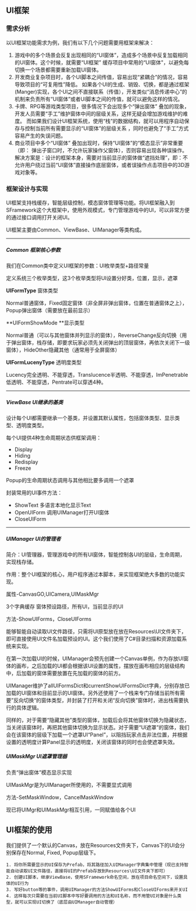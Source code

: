 ## UI框架

### 需求分析

以UI框架功能需求为例，我们有以下几个问题需要用框架来解决：

1. 游戏中的多个场景会反复出现相同的“UI窗体”，造成多个场景中反复加载相同的UI窗体。这个时候，就需要“UI框架” 缓存项目中常用的“UI窗体"，以避免每切换一个场景都需要重新加载UI窗体。  
2. 开发商业复杂项目时，各个UI脚本之间传值，容易出现“紧耦合”的情况，容易导致项目的“可复用性”降低。 如果各个UI的生成、销毁、切换，都是通过框架(Manger)实现，各个UI之间不直接联系（传值），开发类似“消息传递中心”的机制来负责所有“UI窗体”或者UI脚本之间的传值，就可以避免这样的情况。 
3. 卡牌、RPG等游戏类型项目，很多情况下会出现多个“弹出窗体” 叠加的现象，开发人员需要“手工”维护窗体中间的层级关系，这样无疑会增加游戏维护的难度。 而如果我们设计UI框架系统，使用“栈”的数据结构，就可以用程序自动保存与控制当前所有需要显示的“UI窗体”的层级关系 ，同时也避免了“手工”方式容易产生的失误问题。
4. 商业项目中多个“UI窗体” 叠加出现时，保持“UI窗体”的“模态显示”非常重要（即： 弹出子窗口时，不允许玩家操作父窗体），否则容易出现各种误操作。解决方案是：设计的框架本身，需要对当前显示的窗体做“遮挡处理”，即：不允许用户绕过当前“UI窗体”直接操作底层窗体，或者误操作点击项目中的3D游戏对象等。 

### 框架设计与实现

UI框架支持栈缓存，智能层级控制，模态窗体管理等功能。将UI框架融入到SFramework这个大框架中，使用外观模式，专门管理游戏中的UI，可以非常方便的通过接口调用打开关闭UI。

UI框架主要由Common、ViewBase、UIManager等类构成。

------

##### Common 框架核心参数 
我们在Common类中定义UI框架的参数：UI枚举类型+路径常量

定义系统三个枚举类型，这3个枚举类型将UI设置分好类，位置，显示，遮罩

**UIFormType** 窗体类型

Normal普通窗体，Fixed固定窗体（非全屏非弹出窗体，位置在普通窗体之上），Popup弹出窗体（需要放在最前显示）

**UIFormShowMode **显示类型

Normal普通（可以与其他窗体并列显示的窗体），ReverseChange反向切换（用于弹出窗体，栈存储，即要求玩家必须先关闭弹出的顶层窗体，再依次关闭下一级窗体），HideOther隐藏其他（通常用于全屏窗体）

**UIFormLucenyType** 透明度类型

Lucency完全透明、不能穿透，Translucence半透明、不能穿透，ImPenetrable低透明、不能穿透，Pentrate可以穿透4种。

------

##### ViewBase UI继承的基类

设计每个UI都需要继承一个基类，并设置其默认属性，包括窗体类型、显示类型、透明度类型。

每个UI提供4种生命周期状态供框架调用：

- Display
- Hiding
- Redisplay
- Freeze

Popup的生命周期状态调用与其他相比要多调用一个遮罩

封装常用的UI事件方法：

- ShowText 多语言本地化显示Text
- OpenUIForm 调用UIManager打开UI窗体
- CloseUIForm

------

##### UIManager UI的管理者

简介：UI管理器，管理游戏中的所有UI窗体，智能控制各UI的层级，生命周期，实现栈存储。

作用：整个UI框架的核心，用户程序通过本脚本，来实现框架绝大多数的功能实现。

属性-CanvasGO,UICamera,UIMaskMgr

3个字典缓存 窗体预设路径，所有UI，当前显示的UI

方法-ShowUIForms，CloseUIForms

能够智能自动读取UI文件路径，只需将UI原型放在放在Resources\UI文件夹下，即可直接使用UI文件名加载预设的UI。这个我们使用了C#目录扫描和资源加载系统来实现。

在第一次加载UI的时候，UIManager会预先创建一个Canvas单例，作为存放UI窗体的画布，之后加载的UI都会根据该UI设置的属性，摆放在画布相应的层级结构中，后加载的窗体需要放置在先加载的窗体的前方。

UIManager维护了allUIFormsDict和currentShowUIFormsDict字典，分别存放已加载的UI窗体和目前显示的UI窗体。另外还使用了一个栈来专门存储当前所有需要”反向切换“的窗体类型，并封装了打开和关闭“反向切换”窗体时，进出栈需要执行的具体逻辑。

同样的，对于需要“隐藏其他”类型的窗体，加载后会将其他窗体切换为隐藏状态，当关闭该窗体时，再把其他窗体切换为显示状态。对于需要“UI遮罩”的窗体，我们会在该窗体的层级下加载一个遮罩UI“Panel”，以阻挡玩家点击非法位置，并根据设置的透明度计算Panel显示的透明度，关闭该窗体的同时也会使遮罩失效。

##### UIMaskMgr UI遮罩管理器 

负责“弹出窗体”模态显示实现

UIMaskMgr是为UIManager所使用的，不需要显式调用

方法-SetMaskWindow，CancelMaskWindow

现已将UIMgr和UIMaskMgr相互引用，一同赋值给各个UI

## UI框架的使用

我们提供了一个默认的Canvas，放在Resources文件夹下，Canvas下的UI会分别保存在Normal, Fixed, Popup层级下。

    1. 将你所需要显示的UI保存为Prefab，将其路径加入UIManager字典集中管理（现已支持智能自动读取UI文件路径，直接将UI的Prefab存放到Resources\UI文件夹下即可）
    2. 创建UI脚本，继承ViewBase，使用SFramework命名空间，放在项目命名空间下，设置具体的UI行为
    3. 写好button等的事件，调用UIManager的方法ShowUIForms和CloseUIForms来开关UI
    4. 这样每次只需要在当前UI脚本中写好要调用的方法和UI名称，而不用管UI对象是什么类型，就可以实现UI切换了（底层由UIManager自动管理）




